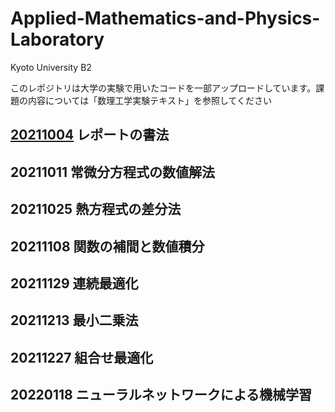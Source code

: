 # Applied-Mathematics-and-Physics-Laboratory
Kyoto University B2

このレポジトリは大学の実験で用いたコードを一部アップロードしています。課題の内容については「数理工学実験テキスト」を参照してください

## [20211004](https://github.com/atsstagram/Applied-Mathematics-and-Physics-Laboratory/tree/master/20211004) レポートの書法

## 20211011 常微分方程式の数値解法

## 20211025 熱方程式の差分法

## 20211108 関数の補間と数値積分

## 20211129 連続最適化

## 20211213 最小二乗法

## 20211227 組合せ最適化

## 20220118 ニューラルネットワークによる機械学習
